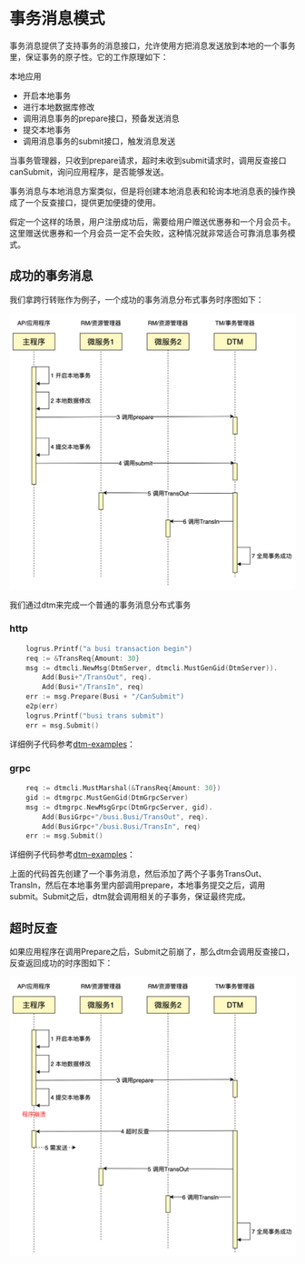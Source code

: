 # 事务消息模式

事务消息提供了支持事务的消息接口，允许使用方把消息发送放到本地的一个事务里，保证事务的原子性。它的工作原理如下：

本地应用

- 开启本地事务
- 进行本地数据库修改
- 调用消息事务的prepare接口，预备发送消息
- 提交本地事务
- 调用消息事务的submit接口，触发消息发送

当事务管理器，只收到prepare请求，超时未收到submit请求时，调用反查接口canSubmit，询问应用程序，是否能够发送。

事务消息与本地消息方案类似，但是将创建本地消息表和轮询本地消息表的操作换成了一个反查接口，提供更加便捷的使用。

假定一个这样的场景，用户注册成功后，需要给用户赠送优惠券和一个月会员卡。这里赠送优惠券和一个月会员一定不会失败，这种情况就非常适合可靠消息事务模式。

## 成功的事务消息

我们拿跨行转账作为例子，一个成功的事务消息分布式事务时序图如下：

![msg_normal](../imgs/msg_normal.jpg)

我们通过dtm来完成一个普通的事务消息分布式事务

### http

``` go
	logrus.Printf("a busi transaction begin")
	req := &TransReq{Amount: 30}
	msg := dtmcli.NewMsg(DtmServer, dtmcli.MustGenGid(DtmServer)).
		Add(Busi+"/TransOut", req).
		Add(Busi+"/TransIn", req)
	err := msg.Prepare(Busi + "/CanSubmit")
	e2p(err)
	logrus.Printf("busi trans submit")
	err = msg.Submit()
```

详细例子代码参考[dtm-examples](https://github.com/dtm-labs/dtm-examples)：

### grpc

``` go
	req := dtmcli.MustMarshal(&TransReq{Amount: 30})
	gid := dtmgrpc.MustGenGid(DtmGrpcServer)
	msg := dtmgrpc.NewMsgGrpc(DtmGrpcServer, gid).
		Add(BusiGrpc+"/busi.Busi/TransOut", req).
		Add(BusiGrpc+"/busi.Busi/TransIn", req)
	err := msg.Submit()
```

详细例子代码参考[dtm-examples](https://github.com/dtm-labs/dtm-examples)：

上面的代码首先创建了一个事务消息，然后添加了两个子事务TransOut、TransIn，然后在本地事务里内部调用prepare，本地事务提交之后，调用submit。Submit之后，dtm就会调用相关的子事务，保证最终完成。

## 超时反查

如果应用程序在调用Prepare之后，Submit之前崩了，那么dtm会调用反查接口，反查返回成功的时序图如下：

![msg_query](../imgs/msg_query.jpg)



